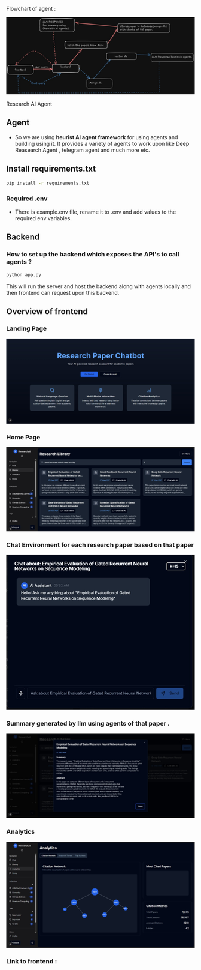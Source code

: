 Flowchart of agent :

![Flowchart of Agent](./images/flow.jpg)

Research AI Agent

## Agent
-   So we are using **heurist AI agent framework** for using agents and building using it. It provides a variety of agents to work upon like Deep Reasearch Agent , telegram agent and much more etc.

## Install requirements.txt
```bash
pip install -r requirements.txt
```

### Required .env
-   There is example.env file, rename it to .env and add values to the required env variables.

## Backend 

### How to set up the backend which exposes the API's to call agents ?
```bash
python app.py
```

This will run the server and host the backend along with agents locally and then frontend can request upon this backend.


## Overview of frontend 

### Landing Page
![Landing Page](./images/image.jpg)

### Home Page
![Home Page](./images/image2.jpg)

### Chat Environment for each research paper based on that paper
![Chat environment for each paper](./images/image3.jpg)

### Summary generated by llm using agents of that paper .
![Summary](./images/image4.jpg)


### Analytics
![Analytics](./images/image5.jpg)

### Link to frontend : 

